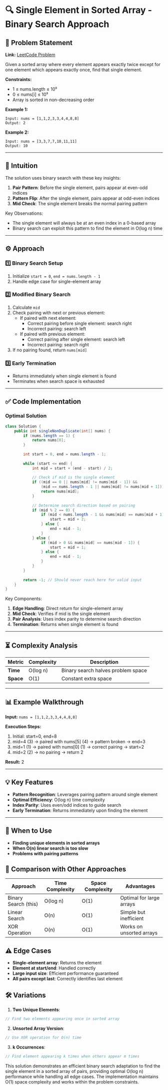 # 🔍 Single Element in Sorted Array - Binary Search Approach

## 📜 Problem Statement
**Link:** [LeetCode Problem](https://leetcode.com/problems/single-element-in-a-sorted-array/description/)

Given a sorted array where every element appears exactly twice except for one element which appears exactly once, find that single element.

**Constraints:**
- 1 ≤ nums.length ≤ 10⁵
- 0 ≤ nums[i] ≤ 10⁵
- Array is sorted in non-decreasing order

**Example 1:**
```text
Input: nums = [1,1,2,3,3,4,4,8,8]
Output: 2
```

**Example 2:**
```text
Input: nums = [3,3,7,7,10,11,11]
Output: 10
```

---

## 🧠 Intuition
The solution uses binary search with these key insights:
1. **Pair Pattern**: Before the single element, pairs appear at even-odd indices
2. **Pattern Flip**: After the single element, pairs appear at odd-even indices
3. **Mid Check**: The single element breaks the normal pairing pattern

Key Observations:
- The single element will always be at an even index in a 0-based array
- Binary search can exploit this pattern to find the element in O(log n) time

---

## ⚙️ Approach
### **1️⃣ Binary Search Setup**
1. Initialize `start = 0`, `end = nums.length - 1`
2. Handle edge case for single-element array

### **2️⃣ Modified Binary Search**
1. Calculate `mid`
2. Check pairing with next or previous element:
   - If paired with next element:
     - Correct pairing before single element: search right
     - Incorrect pairing: search left
   - If paired with previous element:
     - Correct pairing after single element: search left
     - Incorrect pairing: search right
3. If no pairing found, return `nums[mid]`

### **3️⃣ Early Termination**
- Returns immediately when single element is found
- Terminates when search space is exhausted

---

## ✅ Code Implementation

### Optimal Solution
```java
class Solution {
    public int singleNonDuplicate(int[] nums) {
        if (nums.length == 1) {
            return nums[0];
        }
        
        int start = 0, end = nums.length - 1;
        
        while (start <= end) {
            int mid = start + (end - start) / 2;
            
            // Check if mid is the single element
            if ((mid == 0 || nums[mid] != nums[mid - 1]) && 
                (mid == nums.length - 1 || nums[mid] != nums[mid + 1])) {
                return nums[mid];
            }
            
            // Determine search direction based on pairing
            if (mid % 2 == 0) {
                if (mid < nums.length - 1 && nums[mid] == nums[mid + 1]) {
                    start = mid + 2;
                } else {
                    end = mid - 1;
                }
            } else {
                if (mid > 0 && nums[mid] == nums[mid - 1]) {
                    start = mid + 1;
                } else {
                    end = mid - 1;
                }
            }
        }
        
        return -1; // Should never reach here for valid input
    }
}
```

Key Components:
1. **Edge Handling**: Direct return for single-element array
2. **Mid Check**: Verifies if mid is the single element
3. **Pair Analysis**: Uses index parity to determine search direction
4. **Termination**: Returns when single element is found

---

## ⏳ Complexity Analysis
| Metric          | Complexity | Description |
|-----------------|------------|-------------|
| **Time**        | O(log n)   | Binary search halves problem space |
| **Space**       | O(1)       | Constant extra space |

---

## 📊 Example Walkthrough

**Input:** `nums = [1,1,2,3,3,4,4,8,8]`

**Execution Steps:**
1. Initial: start=0, end=8
2. mid=4 (3) → paired with nums[5] (4) → pattern broken → end=3
3. mid=1 (1) → paired with nums[0] (1) → correct pairing → start=2
4. mid=2 (2) → no pairing → return 2

**Result:** 2

---

## 💡 Key Features
- **Pattern Recognition**: Leverages pairing pattern around single element
- **Optimal Efficiency**: O(log n) time complexity
- **Index Parity**: Uses even/odd indices to guide search
- **Early Termination**: Returns immediately upon finding the element

---

## 🚀 When to Use
- **Finding unique elements in sorted arrays**
- **When O(n) linear search is too slow**
- **Problems with pairing patterns**

## 🔄 Comparison with Other Approaches
| Approach         | Time Complexity | Space Complexity | Advantages |
|-----------------|-----------------|------------------|------------|
| Binary Search (this) | O(log n) | O(1) | Optimal for large arrays |
| Linear Search | O(n) | O(1) | Simple but inefficient |
| XOR Operation | O(n) | O(1) | Works on unsorted arrays |

## ⚠️ Edge Cases
- **Single-element array**: Returns the element
- **Element at start/end**: Handled correctly
- **Large input size**: Efficient performance guaranteed
- **All pairs except last**: Correctly identifies last element

## 🛠 Variations
1. **Two Unique Elements**:
```java
// Find two elements appearing once in sorted array
```

2. **Unsorted Array Version**:
```java
// Use XOR operation for O(n) time
```

3. **k Occurrences**:
```java
// Find element appearing k times when others appear m times
```

This solution demonstrates an efficient binary search adaptation to find the single element in a sorted array of pairs, providing optimal O(log n) performance while handling all edge cases. The implementation maintains O(1) space complexity and works within the problem constraints.